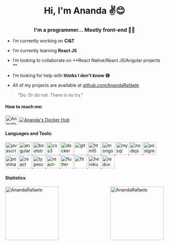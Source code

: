 
<h1 align="center">Hi, I'm Ananda ✌️😊</h1>
<h3 align="center">I'm a programmer... Mostly front-end 👩‍💻</h3>

-  I’m currently working on **CI&T**

-  I’m currently learning **React JS**

-  I’m looking to collaborate on **React Native/React JS/Angular projects **

-  I’m looking for help with **thinks I don't know 😅**

- All of my projects are available at [github.com/AnandaRafaele](github.com/AnandaRafaele)

> "Do. Or do not. There is no try."

#### How to reach me:
<p>
<a href="https://www.linkedin.com/in/ananda-rafaele-72ba55150/" target="blank"><img align="center" src="https://cdn.jsdelivr.net/npm/simple-icons@3.0.1/icons/linkedin.svg" alt="Ananda's linkedin" height="30" width="40" /></a>
  <a href="https://hub.docker.com/u/anandarafaeleps" target="blank"><img align="center" src="https://cdn.jsdelivr.net/npm/simple-icons@3.0.1/icons/docker.svg" alt="Ananda's Docker Hub" /></a>
</p>

#### Languages and Tools:
<p align="left">
  <img src="https://xesque.rocketseat.dev/platform/tech/javascript.svg" alt="javascript" width="40" height="40"/> 
</a>

<a href="https://angular.io" target="_blank">
  <img src="https://xesque.rocketseat.dev/platform/tech/angularjs.svg" alt="angularjs" width="40" height="40"/>
</a>

<a href="https://getbootstrap.com" target="_blank">
  <img src="https://xesque.rocketseat.dev/platform/tech/bootstrap.svg" alt="bootstrap" width="40" height="40"/>
</a>

<a href="https://www.w3schools.com/css/" target="_blank">
  <img src="https://xesque.rocketseat.dev/platform/tech/css3.svg" alt="css3" width="40" height="40"/>
</a>

<a href="https://www.docker.com/" target="_blank">
  <img src="https://xesque.rocketseat.dev/platform/tech/docker.svg" alt="docker" width="40" height="40"/>
</a>

<a href="https://git-scm.com/" target="_blank"> 
  <img src="https://xesque.rocketseat.dev/platform/tech/git.svg" alt="git" width="40" height="40"/> 
</a>

<a href="https://www.w3.org/html/" target="_blank">
  <img src="https://xesque.rocketseat.dev/platform/tech/html5.svg" alt="html5" width="40" height="40"/>
</a>

<a href="https://www.mongodb.com/" target="_blank"> 
  <img src="https://xesque.rocketseat.dev/platform/tech/mongodb.svg" alt="mongodb" width="40" height="40"/> 
</a> 

<a href="https://www.mysql.com/" target="_blank"> 
  <img src="https://xesque.rocketseat.dev/platform/tech/mysql.svg" alt="mysql" width="40" height="40"/> 
</a> 

<a href="https://nodejs.org" target="_blank"> 
  <img src="https://xesque.rocketseat.dev/platform/tech/node.svg" alt="nodejs" width="40" height="40"/> 
</a>

<a href="https://www.postgresql.org" target="_blank">
  <img src="https://xesque.rocketseat.dev/platform/tech/postgresql.svg" alt="postgresql" width="40" height="40"/> 
</a> 

<a href="https://postman.com" target="_blank">
  <img src="https://user-images.githubusercontent.com/2676579/34940598-17cc20f0-f9be-11e7-8c6d-f0190d502d64.png" alt="postman" width="40" height="40"/>
</a> 

<a href="https://reactjs.org/" target="_blank"> 
  <img src="https://xesque.rocketseat.dev/platform/tech/reactjs.svg" alt="react" width="40" height="40"/> 
</a> 

<a href="https://www.typescriptlang.org/" target="_blank"> 
  <img src="https://xesque.rocketseat.dev/platform/tech/typescript.svg" alt="typescript" width="40" height="40"/>
</a> 

<a href="https://reactnative.dev/" target="_blank"> 
  <img src="https://xesque.rocketseat.dev/platform/tech/react-native.svg" alt="react-native" width="40" height="40"/>
</a> 

<a href="https://flutter.dev/" target="_blank"> 
  <img src="https://xesque.rocketseat.dev/platform/tech/flutter.svg" alt="flutter" width="40" height="40"/>
</a> 

<a href="https://git-scm.com/" target="_blank"> 
  <img src="https://xesque.rocketseat.dev/platform/tech/git.svg" alt="fit" width="40" height="40"/>
</a> 

<a href="https://www.heroku.com/" target="_blank"> 
  <img src="https://xesque.rocketseat.dev/platform/tech/heroku.svg" alt="heroku" width="40" height="40"/>
</a> 

<a href="https://redux.js.org/" target="_blank"> 
  <img src="https://xesque.rocketseat.dev/platform/tech/redux.svg" alt="redux" width="40" height="40"/>
</a> 

</p>

#### Statistics

<img align="left" height="170" src="https://github-readme-stats.vercel.app/api/top-langs?username=AnandaRafaele&show_icons=true&locale=en&layout=compact" alt="AnandaRafaele" />
<img  align="right" height="170" src="https://github-readme-stats.vercel.app/api?username=AnandaRafaele&show_icons=true&locale=en" alt="AnandaRafaele" /></p>
